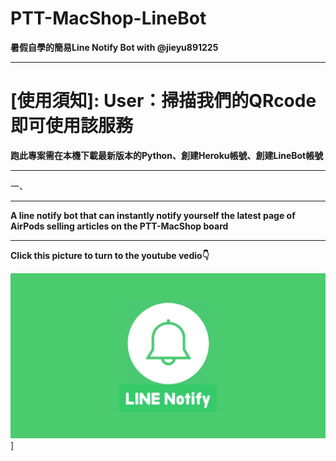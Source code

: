 # PTT-MacShop-LineBot
**暑假自學的簡易Line Notify Bot with @jieyu891225**
****  
  **[使用須知]: User：掃描我們的QRcode即可使用該服務**
  =============
  **跑此專案需在本機下載最新版本的Python、創建Heroku帳號、創建LineBot帳號**
****
一、
****
**A line notify bot that can instantly notify yourself the latest page of AirPods selling articles on the PTT-MacShop board**
****
**Click this picture to turn to the youtube vedio👇**

[![IMAGE ALT TEXT](https://github.com/Emily-Weng/PTT-MacShop-Notifier/blob/main/line-notify.jpg)](https://www.youtube.com/watch?v=yw8b3av3hro "PTT-MacShop-Notifier成果展示")]
